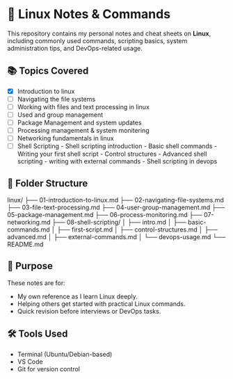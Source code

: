 # 🐧 Linux Notes & Commands

This repository contains my personal notes and cheat sheets on **Linux**, including commonly used commands, scripting basics, system administration tips, and DevOps-related usage.

## 📚 Topics Covered

- [x] Introduction to linux
- [ ] Navigating the file systems
- [ ] Working with files and text processing in linux
- [ ] Used and group management
- [ ] Package Management and system updates
- [ ] Processing management & system monitering
- [ ] Networking fundamentals in linux
- [ ] Shell Scripting
      - Shell scripting introduction
      - Basic shell commands
      - Writing your first shell script
      - Control structures
      - Advanced shell scripting
      - writing with external commands
      - Shell scripting in devops

## 📁 Folder Structure
linux/
├── 01-introduction-to-linux.md
├── 02-navigating-file-systems.md
├── 03-file-text-processing.md
├── 04-user-group-management.md
├── 05-package-management.md
├── 06-process-monitoring.md
├── 07-networking.md
├── 08-shell-scripting/
│ ├── intro.md
│ ├── basic-commands.md
│ ├── first-script.md
│ ├── control-structures.md
│ ├── advanced.md
│ ├── external-commands.md
│ └── devops-usage.md
└── README.md

## 🧠 Purpose

These notes are for:
- My own reference as I learn Linux deeply.
- Helping others get started with practical Linux commands.
- Quick revision before interviews or DevOps tasks.

## 🛠️ Tools Used

- Terminal (Ubuntu/Debian-based)
- VS Code
- Git for version control
